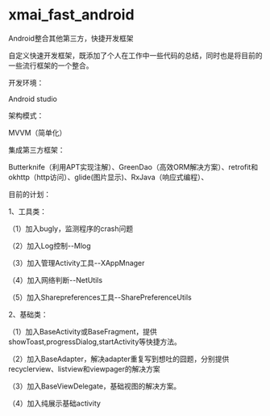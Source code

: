 # xmai_fast_android
Android整合其他第三方，快捷开发框架

自定义快速开发框架，既添加了个人在工作中一些代码的总结，同时也是将目前的一些流行框架的一个整合。

开发环境：

Android studio

架构模式：

MVVM（简单化）

集成第三方框架：

Butterknife（利用APT实现注解）、GreenDao（高效ORM解决方案）、retrofit和okhttp（http访问）、glide(图片显示)、RxJava（响应式编程）、

目前的计划：

1、工具类：

（1）加入bugly，监测程序的crash问题

（2）加入Log控制--Mlog

（3）加入管理Activity工具--XAppMnager

（4）加入网络判断--NetUtils

（5）加入Sharepreferences工具--SharePreferenceUtils

2、基础类：

（1）加入BaseActivity或BaseFragment，提供showToast,progressDialog,startActivity等快捷方法。

（2）加入BaseAdapter，解决adapter重复写到想吐的囧题，分别提供recyclerview、listview和viewpager的解决方案

（3）加入BaseViewDelegate，基础视图的解决方案。

（4）加入纯展示基础activity
